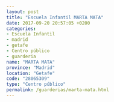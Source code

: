 ```yaml
---
layout: post
title: "Escuela Infantil MARTA MATA"
date: 2017-09-20 20:57:05 +0200
categories:
- Escuela Infantil
- madrid
- getafe
- Centro público
- guarderia
name: "MARTA MATA"
province: "Madrid"
location: "Getafe"
code: "28065309"
type: "Centro público"
permalink: /guarderias/marta-mata.html
---
```


